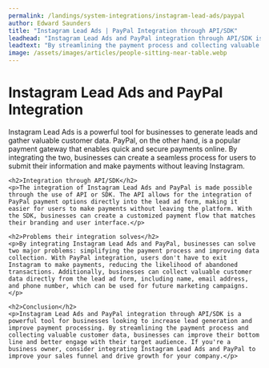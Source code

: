 ```yaml
---
permalink: /landings/system-integrations/instagram-lead-ads/paypal
author: Edward Saunders
title: "Instagram Lead Ads | PayPal Integration through API/SDK"
leadhead: "Instagram Lead Ads and PayPal integration through API/SDK is a powerful tool for businesses looking to increase lead generation and improve payment processing"
leadtext: "By streamlining the payment process and collecting valuable customer data, businesses can improve their bottom line and better engage with their target audience. If you're a business owner, consider integrating Instagram Lead Ads and PayPal to improve your sales funnel and drive growth for your company."
image: /assets/images/articles/people-sitting-near-table.webp
---
```

<div class="arttext">	<h1>Instagram Lead Ads and PayPal Integration</h1>
	<p>Instagram Lead Ads is a powerful tool for businesses to generate leads and gather valuable customer data. PayPal, on the other hand, is a popular payment gateway that enables quick and secure payments online. By integrating the two, businesses can create a seamless process for users to submit their information and make payments without leaving Instagram.</p>

	<h2>Integration through API/SDK</h2>
	<p>The integration of Instagram Lead Ads and PayPal is made possible through the use of API or SDK. The API allows for the integration of PayPal payment options directly into the lead ad form, making it easier for users to make payments without leaving the platform. With the SDK, businesses can create a customized payment flow that matches their branding and user interface.</p>

	<h2>Problems their integration solves</h2>
	<p>By integrating Instagram Lead Ads and PayPal, businesses can solve two major problems: simplifying the payment process and improving data collection. With PayPal integration, users don't have to exit Instagram to make payments, reducing the likelihood of abandoned transactions. Additionally, businesses can collect valuable customer data directly from the lead ad form, including name, email address, and phone number, which can be used for future marketing campaigns.</p>

	<h2>Conclusion</h2>
	<p>Instagram Lead Ads and PayPal integration through API/SDK is a powerful tool for businesses looking to increase lead generation and improve payment processing. By streamlining the payment process and collecting valuable customer data, businesses can improve their bottom line and better engage with their target audience. If you're a business owner, consider integrating Instagram Lead Ads and PayPal to improve your sales funnel and drive growth for your company.</p>
</div>